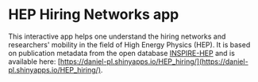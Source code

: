 # HEP Hiring Networks app

This interactive app helps one understand the hiring networks and researchers' mobility in the field of High Energy Physics (HEP). It is based on publication metadata from the open database [INSPIRE-HEP](http://inspirehep.net) and is available here: [https://daniel-pl.shinyapps.io/HEP_hiring/](https://daniel-pl.shinyapps.io/HEP_hiring/).

